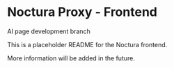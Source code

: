 # Noctura Proxy - Frontend
AI page development branch

This is a placeholder README for the Noctura frontend.

More information will be added in the future.
